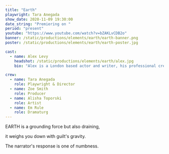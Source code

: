 ```yaml
---
title: "Earth"
playwright: Tara Anegada
show_date: 2020-11-09 19:30:00
date_string: "Premiering on "
period: "present"
youtube: "https://www.youtube.com/watch?v=bZAKLvCDB2o"
banner: /static/productions/elements/earth/earth-banner.png
poster: /static/productions/elements/earth/earth-poster.jpg

cast: 
  - name: Alex Levy
    headshot: /static/productions/elements/earth/alex.jpg
    bio: "Alex is a London based actor and writer, his professional credits include '52 Souls' (2020) and 'PVC' (2020) with Chronic Insanity Theatre. Alex has had a number of roles with the Nottingham New Theatre, including 'Edward II' (2019) and 'Human Animals' (2019). Alex also wrote and directed 'Ring Ring' (2018) for the Inter-University Drama Festival."

crew:
  - name: Tara Anegada
    role: Playwright & Director
  - name: Zoe Smith
    role: Producer
  - name: Alisha Toporski
    role: Artist
  - name: Em Rule
    role: Dramaturg
---
```


EARTH is a grounding force but also draining, 

it weighs you down with guilt's gravity.

The narrator's response is one of numbness.
